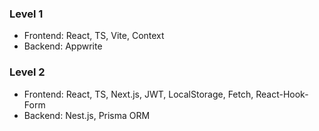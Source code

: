 ### Level 1
- Frontend: React, TS, Vite, Context
- Backend: Appwrite

### Level 2
- Frontend: React, TS, Next.js, JWT, LocalStorage, Fetch, React-Hook-Form
- Backend: Nest.js, Prisma ORM